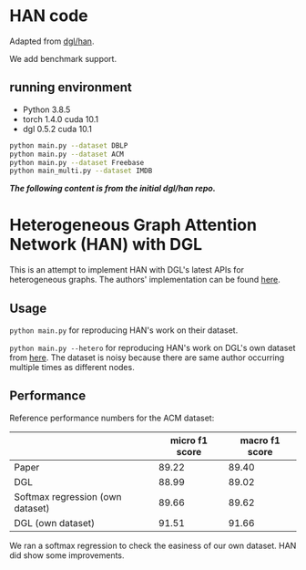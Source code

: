 # HAN code

Adapted from [dgl/han](https://github.com/dmlc/dgl/tree/master/examples/pytorch/han).

We add benchmark support.

## running environment

* Python 3.8.5
* torch 1.4.0 cuda 10.1
* dgl 0.5.2 cuda 10.1


```bash
python main.py --dataset DBLP
python main.py --dataset ACM
python main.py --dataset Freebase
python main_multi.py --dataset IMDB
```

***The following content is from the initial dgl/han repo.***

# Heterogeneous Graph Attention Network (HAN) with DGL

This is an attempt to implement HAN with DGL's latest APIs for heterogeneous graphs.
The authors' implementation can be found [here](https://github.com/Jhy1993/HAN).

## Usage

`python main.py` for reproducing HAN's work on their dataset.

`python main.py --hetero` for reproducing HAN's work on DGL's own dataset from
[here](https://github.com/Jhy1993/HAN/tree/master/data/acm).  The dataset is noisy
because there are same author occurring multiple times as different nodes.

## Performance

Reference performance numbers for the ACM dataset:

|                     | micro f1 score | macro f1 score |
| ------------------- | -------------- | -------------- |
| Paper               | 89.22          | 89.40          |
| DGL                 | 88.99          | 89.02          |
| Softmax regression (own dataset) | 89.66  | 89.62     |
| DGL (own dataset)   | 91.51          | 91.66          |

We ran a softmax regression to check the easiness of our own dataset.  HAN did show some improvements.
